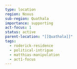```yaml
---
type: location
region: Noxus
sub-region: Quathala
importance: supporting
act-focus: 1
status: active
parent-location: "[[Quathala]]"
tags:
  - roderick-residence
  - political-intrigue
  - matthias-manipulation
  - act1-focus
---
```

